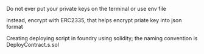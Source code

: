 Do not ever put your private keys on the terminal or use env file

instead, encrypt with ERC2335, that helps encrypt priate key into json format



Creating deploying script in foundry using solidity;
the naming convention is DeployContract.s.sol